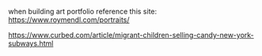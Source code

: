 when building art portfolio reference this site: https://www.roymendl.com/portraits/

https://www.curbed.com/article/migrant-children-selling-candy-new-york-subways.html